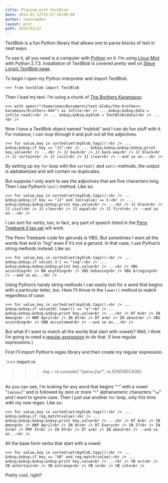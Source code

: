 ```yaml
---
title: Playing with TextBlob
date: 2014-01-22T22:57:55+00:00
author: seancamden
layout: post
path: 2014/01/22
---
```

TextBlob is a fun Python library that allows one to parse blocks of text in neat ways.

To use it, all you need is a computer with [Python](http://www.python.org/) on it. I&#8217;m using [Linux Mint](http://linuxmint.com/) with Python 2.7.3. Installation of TextBlob is covered pretty well on [Steve Loria&#8217;s TextBlob page](http://textblob.readthedocs.org/en/latest/).

To begin I open my Python interpreter and import TextBlob.
  
`>>> from textblob import TextBlob`

Then I load my text. I&#8217;m using a chunk of [The Brothers Karamazov](http://www.gutenberg.org/ebooks/28054).
  
`>>> with open(r"/home/sean/Documents/text-blobs/the-brothers-karamazov/brothers-044") as infile:<br />
... &nbsp;&nbsp;data = infile.read()<br />
... &nbsp;&nbsp;myblob = TextBlob(data)<br />
...<br />
` 

Now I have a TextBlob object named &#8220;myblob&#8221; and I can do fun stuff with it. For instance, I can loop through it and pull out all the adjectives.
  
`>>> for value,key in sorted(set(myblob.tags)):<br />
... &nbsp;&nbsp;if key == "JJ":<br />
... &nbsp;&nbsp;&nbsp;&nbsp;print key,value<br />
...<br />
JJ back<br />
JJ back-way<br />
JJ black<br />
JJ certain<br />
JJ civil<br />
JJ clear<br />
--and so on...<br />
` 

By setting up my `for` loop with the `sorted()` and `set()` methods, the output is alphabetized and will contain no duplicates.

But suppose I only want to see the adjectives that are five characters long. Then I use Python&#8217;s `len()` method. Like so:
  
`>>> for value,key in sorted(set(myblob.tags)):<br />
... &nbsp;&nbsp;if key == "JJ" and len(value) == 5:<br />
... &nbsp;&nbsp;&nbsp;&nbsp;print key,value<br />
...<br />
JJ black<br />
JJ civil<br />
JJ clear<br />
JJ equal<br />
JJ first<br />
--and so on...<br />
` 

I can sort for verbs, too; in fact, any part of speech listed in the [Penn Treebank II tag set](http://www.clips.ua.ac.be/pages/mbsp-tags) will work.

The Penn Treebank code for gerunds is VBG. But sometimes I want all the words that end in &#8220;ing&#8221; even if it&#8217;s not a gerund. In that case, I use Python&#8217;s string methods instead. Like so:
  
`>>> for value,key in sorted(set(myblob.tags)):<br />
... &nbsp;&nbsp;if value[-3:] == "ing":<br />
... &nbsp;&nbsp;&nbsp;&nbsp;print key,value<br />
...<br />
VBG according<br />
NN anything<br />
VBG behaving<br />
VBG bringing<br />
--and so on...<br />
` 

Using Python&#8217;s handy string methods I can easily test for a word that begins with a particular letter, too. Here I&#8217;ll throw in the `lower()` method to match regardless of case:
  
`>>> for value,key in sorted(set(myblob.tags)):<br />
... &nbsp;&nbsp;if value[0].lower() == "a":<br />
... &nbsp;&nbsp;&nbsp;&nbsp;print key,value<br />
...<br />
DT A<br />
IN Among<br />
NNP April<br />
IN At<br />
DT a<br />
IN about<br />
VBG according<br />
VBN accustomed<br />
--and so on...<br />
` 

But what if I want to match all the words that start with vowels? Well, I think I&#8217;m going to need a [regular expression](http://www.regular-expressions.info/) to do that. (I love regular expressions.)

First I&#8217;ll import Python&#8217;s regex library and then create my regular expression.
  
`>>> import re<br />
>>> reg = re.compile('^[aeiou]\w*', re.IGNORECASE)<br />
` 

As you can see, I&#8217;m looking for any word that begins &#8220;`^`&#8221; with a vowel &#8220;`[aeiou]`&#8221; and is followed by zero or more &#8220;`*`&#8221; alphanumeric characters &#8220;`\w`&#8221; and I want to ignore case. Then I just use another `for` loop, only this time with my new regex. Like so:
  
`>>> for value,key in sorted(set(myblob.tags)):<br />
... &nbsp;&nbsp;if reg.match(value):<br />
... &nbsp;&nbsp;&nbsp;&nbsp;print key,value<br />
...<br />
DT A<br />
IN Among<br />
NNP April<br />
IN At<br />
DT Every<br />
IN If<br />
IN In<br />
PRP It<br />
IN Of<br />
DT a<br />
IN about<br />
--and so on...<br />
` 

All the base form verbs that start with a vowel:
  
`>>> for value,key in sorted(set(myblob.tags)):<br />
... &nbsp;&nbsp;if key == "VB" and reg.match(value):<br />
... &nbsp;&nbsp;&nbsp;&nbsp;print key,value<br />
...<br />
VB act<br />
VB entertain<br />
VB estrange<br />
VB in<br />
VB into<br />
` 

Pretty cool, right?